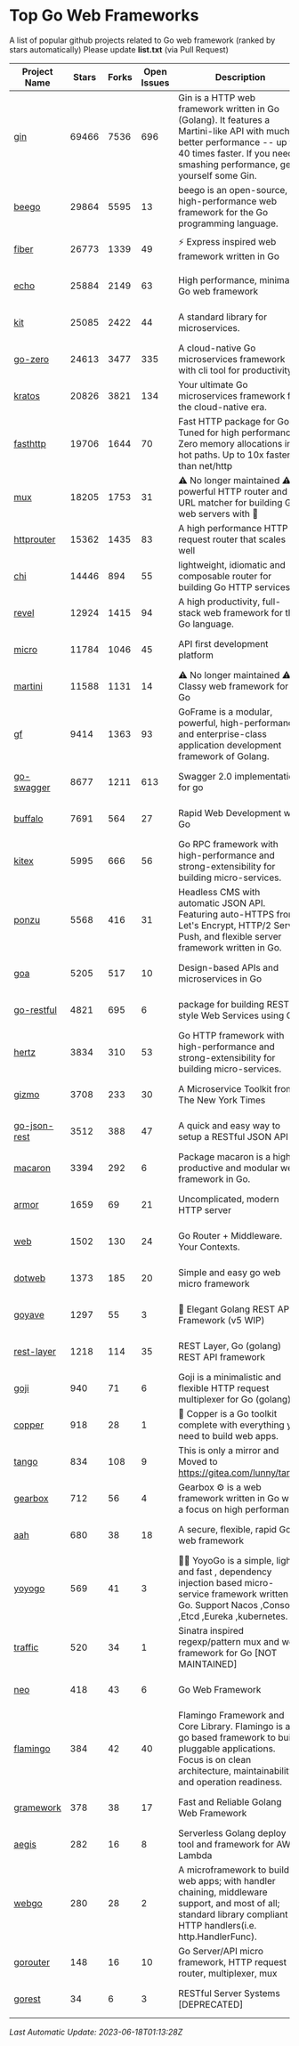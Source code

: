 # Top Go Web Frameworks
A list of popular github projects related to Go web framework (ranked by stars automatically)
Please update **list.txt** (via Pull Request)

| Project Name | Stars | Forks | Open Issues | Description | Last Commit |
| ------------ | ----- | ----- | ----------- | ----------- | ----------- |
| [gin](https://github.com/gin-gonic/gin) | 69466 | 7536 | 696 | Gin is a HTTP web framework written in Go (Golang). It features a Martini-like API with much better performance -- up to 40 times faster. If you need smashing performance, get yourself some Gin. | 2023-06-05 01:52:39 |
| [beego](https://github.com/beego/beego) | 29864 | 5595 | 13 | beego is an open-source, high-performance web framework for the Go programming language. | 2023-06-15 14:13:28 |
| [fiber](https://github.com/gofiber/fiber) | 26773 | 1339 | 49 | ⚡️ Express inspired web framework written in Go | 2023-06-13 17:03:22 |
| [echo](https://github.com/labstack/echo) | 25884 | 2149 | 63 | High performance, minimalist Go web framework | 2023-05-31 05:53:33 |
| [kit](https://github.com/go-kit/kit) | 25085 | 2422 | 44 | A standard library for microservices. | 2023-05-29 21:23:33 |
| [go-zero](https://github.com/zeromicro/go-zero) | 24613 | 3477 | 335 | A cloud-native Go microservices framework with cli tool for productivity. | 2023-06-17 14:59:00 |
| [kratos](https://github.com/go-kratos/kratos) | 20826 | 3821 | 134 | Your ultimate Go microservices framework for the cloud-native era. | 2023-06-16 11:54:56 |
| [fasthttp](https://github.com/valyala/fasthttp) | 19706 | 1644 | 70 | Fast HTTP package for Go. Tuned for high performance. Zero memory allocations in hot paths. Up to 10x faster than net/http | 2023-06-13 13:18:59 |
| [mux](https://github.com/gorilla/mux) | 18205 | 1753 | 31 | ⚠️ No longer maintained ⚠️  A powerful HTTP router and URL matcher for building Go web servers with 🦍 | 2022-12-09 15:56:57 |
| [httprouter](https://github.com/julienschmidt/httprouter) | 15362 | 1435 | 83 | A high performance HTTP request router that scales well | 2022-06-03 15:51:59 |
| [chi](https://github.com/go-chi/chi) | 14446 | 894 | 55 | lightweight, idiomatic and composable router for building Go HTTP services | 2023-05-02 10:37:05 |
| [revel](https://github.com/revel/revel) | 12924 | 1415 | 94 | A high productivity, full-stack web framework for the Go language. | 2022-04-12 20:53:30 |
| [micro](https://github.com/micro/micro) | 11784 | 1046 | 45 | API first development platform | 2023-06-05 21:10:01 |
| [martini](https://github.com/go-martini/martini) | 11588 | 1131 | 14 | ⚠️ No longer maintained ⚠️  Classy web framework for Go | 2017-01-21 21:58:54 |
| [gf](https://github.com/gogf/gf) | 9414 | 1363 | 93 | GoFrame is a modular, powerful, high-performance and enterprise-class application development framework of Golang.  | 2023-06-15 06:16:10 |
| [go-swagger](https://github.com/go-swagger/go-swagger) | 8677 | 1211 | 613 | Swagger 2.0 implementation for go | 2023-06-10 18:01:14 |
| [buffalo](https://github.com/gobuffalo/buffalo) | 7691 | 564 | 27 | Rapid Web Development w/ Go | 2023-01-26 15:34:17 |
| [kitex](https://github.com/cloudwego/kitex) | 5995 | 666 | 56 | Go RPC framework with high-performance and strong-extensibility for building micro-services. | 2023-06-13 12:39:07 |
| [ponzu](https://github.com/ponzu-cms/ponzu) | 5568 | 416 | 31 | Headless CMS with automatic JSON API. Featuring auto-HTTPS from Let's Encrypt, HTTP/2 Server Push, and flexible server framework written in Go. | 2020-01-02 00:14:32 |
| [goa](https://github.com/goadesign/goa) | 5205 | 517 | 10 | Design-based APIs and microservices in Go | 2023-06-11 21:53:11 |
| [go-restful](https://github.com/emicklei/go-restful) | 4821 | 695 | 6 | package for building REST-style Web Services using Go | 2023-06-17 18:52:18 |
| [hertz](https://github.com/cloudwego/hertz) | 3834 | 310 | 53 | Go HTTP framework with high-performance and strong-extensibility for building micro-services. | 2023-06-16 06:24:44 |
| [gizmo](https://github.com/nytimes/gizmo) | 3708 | 233 | 30 | A Microservice Toolkit from The New York Times | 2021-04-30 15:27:05 |
| [go-json-rest](https://github.com/ant0ine/go-json-rest) | 3512 | 388 | 47 | A quick and easy way to setup a RESTful JSON API | 2017-09-13 04:12:08 |
| [macaron](https://github.com/go-macaron/macaron) | 3394 | 292 | 6 | Package macaron is a high productive and modular web framework in Go. | 2023-05-15 01:46:29 |
| [armor](https://github.com/labstack/armor) | 1659 | 69 | 21 | Uncomplicated, modern HTTP server | 2019-08-03 18:10:09 |
| [web](https://github.com/gocraft/web) | 1502 | 130 | 24 | Go Router + Middleware. Your Contexts. | 2019-02-07 15:06:52 |
| [dotweb](https://github.com/devfeel/dotweb) | 1373 | 185 | 20 | Simple and easy go web micro framework | 2023-04-15 08:06:03 |
| [goyave](https://github.com/go-goyave/goyave) | 1297 | 55 | 3 | 🍐 Elegant Golang REST API Framework (v5 WIP) | 2023-06-09 14:22:05 |
| [rest-layer](https://github.com/rs/rest-layer) | 1218 | 114 | 35 | REST Layer, Go (golang) REST API framework | 2021-09-30 23:58:01 |
| [goji](https://github.com/goji/goji) | 940 | 71 | 6 | Goji is a minimalistic and flexible HTTP request multiplexer for Go (golang) | 2019-01-26 23:58:29 |
| [copper](https://github.com/gocopper/copper) | 918 | 28 | 1 | 🚀‏‏‎    ‎‏‏‎‏‏‎‎‎‎‎‎Copper is a Go toolkit complete with everything you need to build web apps. | 2023-03-14 01:23:40 |
| [tango](https://github.com/lunny/tango) | 834 | 108 | 9 | This is only a mirror and Moved to https://gitea.com/lunny/tango | 2019-05-17 03:31:10 |
| [gearbox](https://github.com/gogearbox/gearbox) | 712 | 56 | 4 | Gearbox :gear: is a web framework written in Go with a focus on high performance | 2022-09-21 00:20:37 |
| [aah](https://github.com/go-aah/aah) | 680 | 38 | 18 | A secure, flexible, rapid Go web framework | 2020-09-02 02:31:20 |
| [yoyogo](https://github.com/yoyofx/yoyogo) | 569 | 41 | 3 | 🦄🌈 YoyoGo is a simple, light and fast , dependency injection based micro-service framework written in Go. Support Nacos ,Consoul ,Etcd ,Eureka ,kubernetes. | 2023-05-06 03:13:09 |
| [traffic](https://github.com/gravityblast/traffic) | 520 | 34 | 1 | Sinatra inspired regexp/pattern mux and web framework for Go [NOT MAINTAINED] | 2015-11-26 21:31:07 |
| [neo](https://github.com/ivpusic/neo) | 418 | 43 | 6 | Go Web Framework | 2017-08-14 23:54:31 |
| [flamingo](https://github.com/i-love-flamingo/flamingo) | 384 | 42 | 40 | Flamingo Framework and Core Library. Flamingo is a go based framework to build pluggable applications. Focus is on clean architecture, maintainability and operation readiness. | 2023-06-15 13:01:29 |
| [gramework](https://github.com/gramework/gramework) | 378 | 38 | 17 | Fast and Reliable Golang Web Framework | 2023-01-24 23:49:42 |
| [aegis](https://github.com/tmaiaroto/aegis) | 282 | 16 | 8 | Serverless Golang deploy tool and framework for AWS Lambda | 2019-07-28 17:59:41 |
| [webgo](https://github.com/bnkamalesh/webgo) | 280 | 28 | 2 | A microframework to build web apps; with handler chaining, middleware support, and most of all; standard library compliant HTTP handlers(i.e. http.HandlerFunc). | 2023-03-08 16:03:21 |
| [gorouter](https://github.com/vardius/gorouter) | 148 | 16 | 10 | Go Server/API micro framework, HTTP request router, multiplexer, mux | 2022-10-28 23:16:55 |
| [gorest](https://github.com/tideland/gorest) | 34 | 6 | 3 | RESTful Server Systems [DEPRECATED] | 2017-11-10 13:00:37 |

*Last Automatic Update: 2023-06-18T01:13:28Z*